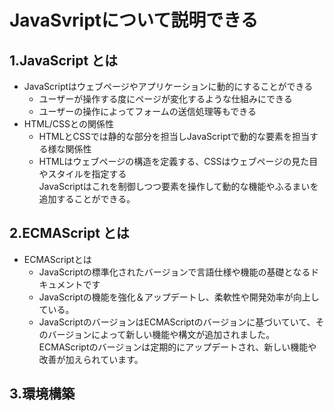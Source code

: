 # JavaSvriptについて説明できる

## 1.JavaScript とは
- JavaScriptはウェブページやアプリケーションに動的にすることができる
  - ユーザーが操作する度にページが変化するような仕組みにできる
  - ユーザーの操作によってフォームの送信処理等もできる
- HTML/CSSとの関係性
  - HTMLとCSSでは静的な部分を担当しJavaScriptで動的な要素を担当する様な関係性
  - HTMLはウェブページの構造を定義する、CSSはウェブページの見た目やスタイルを指定する   
  JavaScriptはこれを制御しつつ要素を操作して動的な機能やふるまいを追加することができる。

## 2.ECMAScript とは
- ECMAScriptとは
  - JavaScriptの標準化されたバージョンで言語仕様や機能の基礎となるドキュメントです
  - JavaScriptの機能を強化＆アップデートし、柔軟性や開発効率が向上している。
  - JavaScriptのバージョンはECMAScriptのバージョンに基づいていて、そのバージョンによって新しい機能や構文が追加されました。ECMAScriptのバージョンは定期的にアップデートされ、新しい機能や改善が加えられています。

## 3.環境構築

